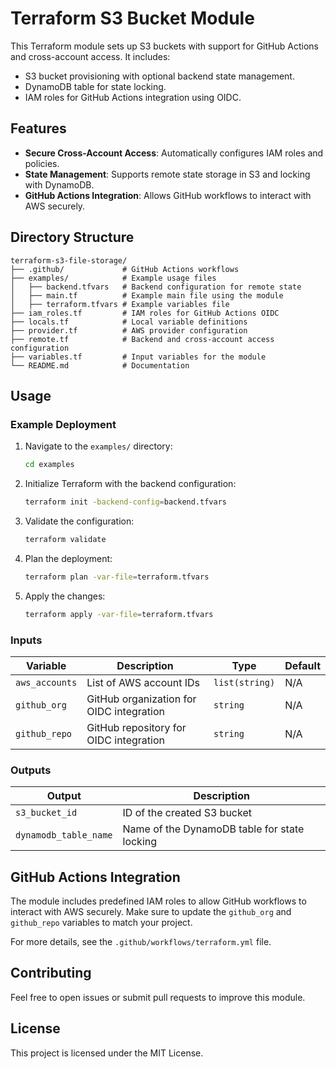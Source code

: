 
# Terraform S3 Bucket Module

This Terraform module sets up S3 buckets with support for GitHub Actions and cross-account access. It includes:
- S3 bucket provisioning with optional backend state management.
- DynamoDB table for state locking.
- IAM roles for GitHub Actions integration using OIDC.

## Features
- **Secure Cross-Account Access**: Automatically configures IAM roles and policies.
- **State Management**: Supports remote state storage in S3 and locking with DynamoDB.
- **GitHub Actions Integration**: Allows GitHub workflows to interact with AWS securely.

## Directory Structure
```
terraform-s3-file-storage/
├── .github/             # GitHub Actions workflows
├── examples/            # Example usage files
│   ├── backend.tfvars   # Backend configuration for remote state
│   ├── main.tf          # Example main file using the module
│   ├── terraform.tfvars # Example variables file
├── iam_roles.tf         # IAM roles for GitHub Actions OIDC
├── locals.tf            # Local variable definitions
├── provider.tf          # AWS provider configuration
├── remote.tf            # Backend and cross-account access configuration
├── variables.tf         # Input variables for the module
└── README.md            # Documentation
```

## Usage

### Example Deployment
1. Navigate to the `examples/` directory:
   ```bash
   cd examples
   ```

2. Initialize Terraform with the backend configuration:
   ```bash
   terraform init -backend-config=backend.tfvars
   ```

3. Validate the configuration:
   ```bash
   terraform validate
   ```

4. Plan the deployment:
   ```bash
   terraform plan -var-file=terraform.tfvars
   ```

5. Apply the changes:
   ```bash
   terraform apply -var-file=terraform.tfvars
   ```

### Inputs
| Variable       | Description                                      | Type          | Default |
|----------------|--------------------------------------------------|---------------|---------|
| `aws_accounts` | List of AWS account IDs                         | `list(string)`| N/A     |
| `github_org`   | GitHub organization for OIDC integration        | `string`      | N/A     |
| `github_repo`  | GitHub repository for OIDC integration          | `string`      | N/A     |

### Outputs
| Output                | Description                                  |
|-----------------------|----------------------------------------------|
| `s3_bucket_id`        | ID of the created S3 bucket                 |
| `dynamodb_table_name` | Name of the DynamoDB table for state locking|

## GitHub Actions Integration
The module includes predefined IAM roles to allow GitHub workflows to interact with AWS securely. Make sure to update the `github_org` and `github_repo` variables to match your project.

For more details, see the `.github/workflows/terraform.yml` file.

## Contributing
Feel free to open issues or submit pull requests to improve this module.

## License
This project is licensed under the MIT License.
